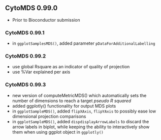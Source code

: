## CytoMDS 0.99.0

- Prior to Bioconductor submission

### CytoMDS 0.99.1
- in `ggplotSamplesMDS()`, added parameter `pDataForAdditionalLabelling`

### CytoMDS 0.99.2
- use global Rsquare as an indicator of quality of projection
- use %Var explained per axis

### CytoMDS 0.99.3
- new version of computeMetricMDS() which automatically sets 
the number of dimensions to reach a target *pseudo R squared*
- added ggplotly() functionality for output MDS plots
- in `ggplotSampleMDS()`, added `flipXAxis`, `flipYAxis` 
to possibly ease low dimensional projection comparisons
- in `ggplotSampleMDS()`, added `dispdisplayArrowLabels` to discard
the arrow labels in biplot, while keeping the ability to interactively show
them when using ggplot object in `ggplotly()`

